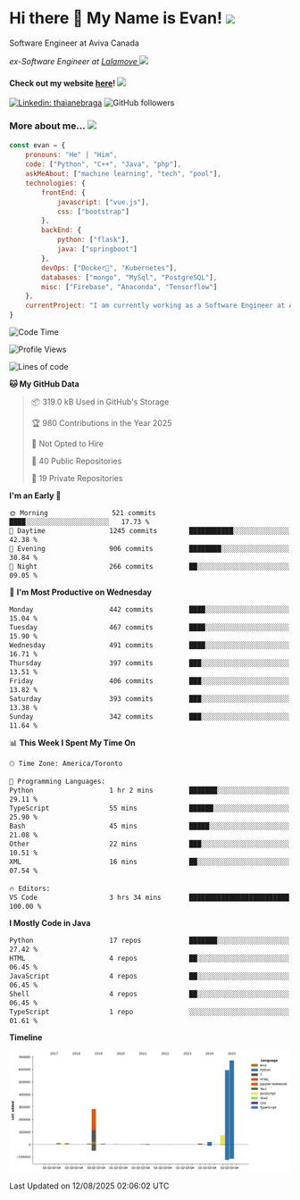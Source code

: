 <h1>Hi there 👋 My Name is Evan!   <img src="https://media.giphy.com/media/10GN73YGycPXQk/giphy.gif" width=50></h1>

<p> Software Engineer at Aviva Canada </p>

<p><em>ex-Software Engineer at <a href="https://www.lalamove.com/hongkong/zh/home">Lalamove </a><img src="https://media.giphy.com/media/HMSLfCl5BsXoQ/giphy.gif" width="60">
</em></p>

<h4>Check out my website <a href="https://hoyeechan.com/">here</a>! <img src="https://media.giphy.com/media/cuPm4p4pClZVC/giphy.gif" width=50></h4>

[![Linkedin: thaianebraga](https://img.shields.io/badge/-Evan-blue?style=flat-square&logo=Linkedin&logoColor=white&link=https://www.linkedin.com/in/ho-yee-chan/)](https://www.linkedin.com/in/ho-yee-chan/)
![GitHub followers](https://img.shields.io/github/followers/hyc121110?label=Follow&style=social)

<!--
**hyc121110/hyc121110** is a ✨ _special_ ✨ repository because its `README.md` (this file) appears on your GitHub profile.

Here are some ideas to get you started:

- 🔭 I’m currently working on ...
- 🌱 I’m currently learning ...
- 👯 I’m looking to collaborate on ...
- 🤔 I’m looking for help with ...
- 💬 Ask me about ...
- 📫 How to reach me: ...
- 😄 Pronouns: ...
- ⚡ Fun fact: ...
-->

<h3> More about me... <img src="https://media.giphy.com/media/Q94xQWspTUkShljj8P/giphy.gif" width=50> </h3>


```javascript
const evan = {
    pronouns: "He" | "Him",
    code: ["Python", "C++", "Java", "php"],
    askMeAbout: ["machine learning", "tech", "pool"],
    technologies: {
        frontEnd: {
            javascript: ["vue.js"],
            css: ["bootstrap"]
        },
        backEnd: {
            python: ["flask"],
            java: ["springboot"]
        },
        devOps: ["Docker🐳", "Kubernetes"],
        databases: ["mongo", "MySql", "PostgreSQL"],
        misc: ["Firebase", "Anaconda", "Tensorflow"]
    },
    currentProject: "I am currently working as a Software Engineer at Aviva Canada",
}
```


<!--START_SECTION:waka-->
![Code Time](http://img.shields.io/badge/Code%20Time-231%20hrs%2011%20mins-blue)

![Profile Views](http://img.shields.io/badge/Profile%20Views-0-blue)

![Lines of code](https://img.shields.io/badge/From%20Hello%20World%20I%27ve%20Written-1.7%20million%20lines%20of%20code-blue)

**🐱 My GitHub Data** 

> 📦 319.0 kB Used in GitHub's Storage 
 > 
> 🏆 980 Contributions in the Year 2025
 > 
> 🚫 Not Opted to Hire
 > 
> 📜 40 Public Repositories 
 > 
> 🔑 19 Private Repositories 
 > 
**I'm an Early 🐤** 

```text
🌞 Morning                521 commits         ████░░░░░░░░░░░░░░░░░░░░░   17.73 % 
🌆 Daytime                1245 commits        ███████████░░░░░░░░░░░░░░   42.38 % 
🌃 Evening                906 commits         ████████░░░░░░░░░░░░░░░░░   30.84 % 
🌙 Night                  266 commits         ██░░░░░░░░░░░░░░░░░░░░░░░   09.05 % 
```
📅 **I'm Most Productive on Wednesday** 

```text
Monday                   442 commits         ████░░░░░░░░░░░░░░░░░░░░░   15.04 % 
Tuesday                  467 commits         ████░░░░░░░░░░░░░░░░░░░░░   15.90 % 
Wednesday                491 commits         ████░░░░░░░░░░░░░░░░░░░░░   16.71 % 
Thursday                 397 commits         ███░░░░░░░░░░░░░░░░░░░░░░   13.51 % 
Friday                   406 commits         ███░░░░░░░░░░░░░░░░░░░░░░   13.82 % 
Saturday                 393 commits         ███░░░░░░░░░░░░░░░░░░░░░░   13.38 % 
Sunday                   342 commits         ███░░░░░░░░░░░░░░░░░░░░░░   11.64 % 
```


📊 **This Week I Spent My Time On** 

```text
🕑︎ Time Zone: America/Toronto

💬 Programming Languages: 
Python                   1 hr 2 mins         ███████░░░░░░░░░░░░░░░░░░   29.11 % 
TypeScript               55 mins             ██████░░░░░░░░░░░░░░░░░░░   25.90 % 
Bash                     45 mins             █████░░░░░░░░░░░░░░░░░░░░   21.08 % 
Other                    22 mins             ███░░░░░░░░░░░░░░░░░░░░░░   10.51 % 
XML                      16 mins             ██░░░░░░░░░░░░░░░░░░░░░░░   07.54 % 

🔥 Editors: 
VS Code                  3 hrs 34 mins       █████████████████████████   100.00 % 
```

**I Mostly Code in Java** 

```text
Python                   17 repos            ███████░░░░░░░░░░░░░░░░░░   27.42 % 
HTML                     4 repos             ██░░░░░░░░░░░░░░░░░░░░░░░   06.45 % 
JavaScript               4 repos             ██░░░░░░░░░░░░░░░░░░░░░░░   06.45 % 
Shell                    4 repos             ██░░░░░░░░░░░░░░░░░░░░░░░   06.45 % 
TypeScript               1 repo              ░░░░░░░░░░░░░░░░░░░░░░░░░   01.61 % 
```



**Timeline**

![Lines of Code chart](https://raw.githubusercontent.com/hyc121110/hyc121110/master/assets/bar_graph.png)


 Last Updated on 12/08/2025 02:06:02 UTC
<!--END_SECTION:waka-->
